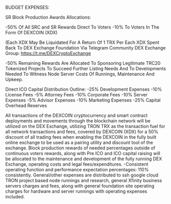 BUDGET EXPENSES:

SR Block Production Awards Allocations:

-50% Of All SRC and SR Rewards Direct To Voters
-10% To Voters In The Form Of DEXCOIN (XDX) 
	
(Each XDX May Be Liquidated For A Return Of 1 TRX Per Each XDX Spent Back To DEX Exchange Foundation Via Telegram Community DEX Exchange Group: https://t.me/DEXCryptoExchange

-50% Remaining Rewards Are Allocated To Sponsoring Legitimate TRC20 Tokenized Projects To Succeed Further Listing Needs And To Developments Needed To Witness Node Server Costs Of Runnings, Maintenance And Upkeep.

Direct ICO Capital Distribution Outline:
	-25% Development Expenses
	-10% License Fees
	-5% Attorney Fees
	-10% Corporate Fees
	-10% Server Expenses
	-5% Advisor Expenses
	-10% Marketing Expenses
	-25% Capital Overhead Reserves

All transactions of the DEXCOIN cryptocurrency and smart contract deployments and movements through the blockchain network will be utilized on the DEX Exchange, utilizing TRON TRX as the transaction fuel for all network transactions and fees, covered by DEXCOIN (XDX) for a 50% discount of all trading fees when enabling the DEXCOIN in the fully built online exchange to be used as a pairing utility and discount tool of the exchange.
	Block production rewards of needed percentages outside of continuous voters rewards, along with Pre ICO and ICO capital raising will be allocated to the maintenance and development of the fully running DEX Exchange, operating costs and legal fees/expenditures.
	-Consistent operating function and performance expectation percentages: 110% consistently.
	General/other expenses are distributed to ssh google cloud TRON project based node runnings and research, general Xfinity business servers charges and fees, along with general foundation site operating charges for hardware and server runnings with operating expenses included.
